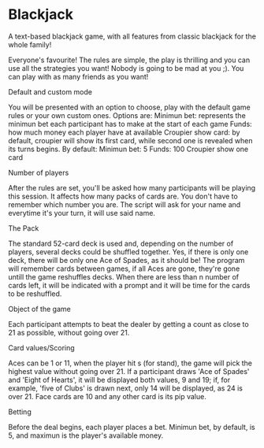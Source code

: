 # Blackjack
A text-based blackjack game, with all features from classic blackjack for the whole family!

Everyone's favourite! The rules are simple, the play is thrilling and you can use all the strategies you want!
Nobody is going to be mad at you ;).
You can play with as many friends as you want!

Default and custom mode

You will be presented with an option to choose, play with the default game rules or your own custom ones.
Options are:
Minimun bet: represents the minimun bet each participant has to make at the start of each game
Funds: how much money each player have at available
Croupier show card: by default, croupier will show its first card, while second one is revealed when its turns begins.
By default:
Minimun bet: 5
Funds: 100
Croupier show one card

Number of players

After the rules are set, you'll be asked how many participants will be playing this session.
It affects how many packs of cards are.
You don't have to remember which number you are. The script will ask for your name and everytime it's your turn, it will use said name.
 

The Pack

The standard 52-card deck is used and, depending on the number of players, several decks could be shuffled together.
Yes, if there is only one deck, there will be only one Ace of Spades, as it should be!
The program will remember cards between games, if all Aces are gone, they're gone untill the game reshuffles decks.
When there are less than n number of cards left, it will be indicated with a prompt and it will be time for the cards to be reshuffled.

Object of the game

Each participant attempts to beat the dealer by getting a count as close to 21 as possible, without going over 21.

Card values/Scoring

Aces can be 1 or 11, when the player hit s (for stand), the game will pick the highest value without going over 21.
If a participant draws 'Ace of Spades' and 'Eight of Hearts', it will be displayed both values, 9 and 19; if, for example,
'five of Clubs' is drawn next, only 14 will be displayed, as 24 is over 21.
Face cards are 10 and any other card is its pip value.

Betting

Before the deal begins, each player places a bet. Minimun bet, by default, is 5, and maximun is the player's available money.

